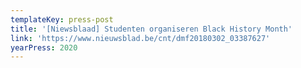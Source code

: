 ```yaml
---
templateKey: press-post
title: '[Niewsblaad] Studenten organiseren Black History Month'
link: 'https://www.nieuwsblad.be/cnt/dmf20180302_03387627'
yearPress: 2020
---
```

